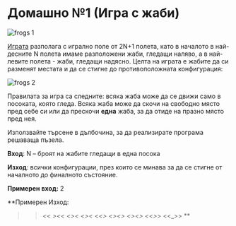 
# Домашно №1 (Игра с жаби)

![frogs 1](https://cloud.githubusercontent.com/assets/8988578/19732202/b3633ad2-9ba8-11e6-8083-01c96784a7d8.png)

[Играта](http://akidsheart.com/math/mathgames/leapfrog.htm) разполага с игрално поле от 2N+1 полета, като в началото в най-десните N полета имаме разположени жаби, гледащи наляво, а в най-левите полета - жаби, гледащи надясно. Целта на играта е жабите да си разменят местата и да се стигне до противоположната конфигурация:

![frogs 2](https://cloud.githubusercontent.com/assets/8988578/19732207/b7a9202a-9ba8-11e6-9773-51e3fe74f0eb.png)

Правилата за игра са следните: всяка жаба може да се движи само в посоката, която гледа. Всяка жаба може да скочи на свободно място пред себе си или да прескочи **една** жаба, за да отиде на празно място пред нея.

Използвайте търсене в дълбочина, за да реализирате програма решаваща пъзела.

**Вход**: N – броят на жабите гледащи в една посока

**Изход**: всички конфигурации, през които се минава за да се стигне от началното до финалното състояние.

**Примерен вход:** 
2

**Примерен Изход:
>>_<<
>_><<
><>_<
><><_
><_<> 
_<><> 
<_><> 
<<>_> 
<<_>>
**
